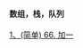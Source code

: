 ####  数组，栈，队列
[1、(简单) 66. 加一](https://github.com/yrylalala/LeetCodeNotes/blob/main/basic/1%E3%80%81(%E7%AE%80%E5%8D%95)%2066.%20%E5%8A%A0%E4%B8%80.md)